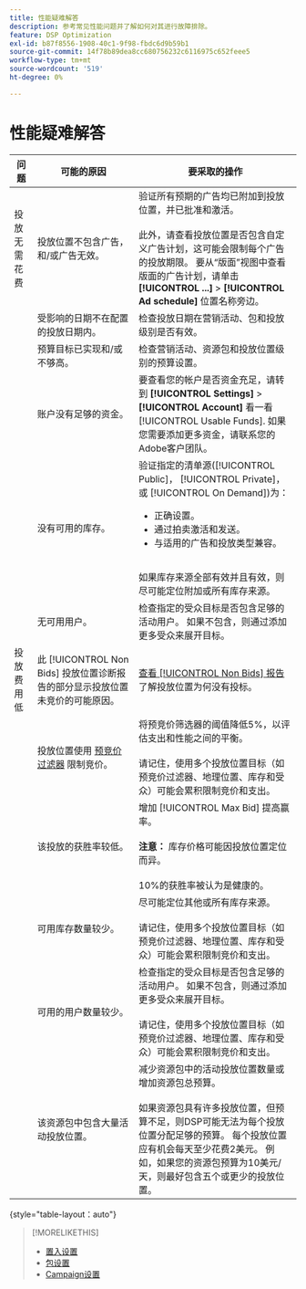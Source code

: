 ```yaml
---
title: 性能疑难解答
description: 参考常见性能问题并了解如何对其进行故障排除。
feature: DSP Optimization
exl-id: b87f8556-1908-40c1-9f98-fbdc6d9b59b1
source-git-commit: 14f78b89dea8cc680756232c6116975c652feee5
workflow-type: tm+mt
source-wordcount: '519'
ht-degree: 0%

---
```


# 性能疑难解答

| 问题 | 可能的原因 | 要采取的操作 |
| --- | --- | --- |
| 投放无需花费 | 投放位置不包含广告，和/或广告无效。 | 验证所有预期的广告均已附加到投放位置，并已批准和激活。<br><br>此外，请查看投放位置是否包含自定义广告计划，这可能会限制每个广告的投放期限。 要从“版面”视图中查看版面的广告计划，请单击  **[!UICONTROL ...]** > **[!UICONTROL Ad schedule]** 位置名称旁边。 |
|  | 受影响的日期不在配置的投放日期内。 | 检查投放日期在营销活动、包和投放级别&#x200B;是否有效。 |
|  | 预算目标已实现和/或不够高。 | 检查营销活动、资源包和投放位置级别的预算设置。 |
|  | 账户没有足够的资金。 | 要查看您的帐户是否资金充足，请转到 **[!UICONTROL Settings]** > **[!UICONTROL Account]** 看一看 [!UICONTROL Usable Funds]. 如果您需要添加更多资金，请联系您的Adobe客户团队。 |
|  | 没有可用的库存。 | 验证指定的清单源([!UICONTROL Public]， [!UICONTROL Private]，或 [!UICONTROL On Demand])为：<ul><li>正确设置。</li><li>通过拍卖激活和发送。</li><li>与适用的广告和投放类型兼容。</li></ul><br>如果库存来源全部有效并且有效，则尽可能定位附加或所有库存来源。 |
|  | 无可用用户。 | 检查指定的受众目标是否包含足够的活动用户。 如果不包含，则通过添加更多受众来展开目标。 |
| 投放费用低 | 此 [!UICONTROL Non Bids] 投放位置诊断报告的部分显示投放位置未竞价的可能原因。 | [查看 [!UICONTROL Non Bids] 报告](/help/dsp/campaign-management/reports/placement-diagnostics.md) 了解投放位置为何没有投标。  <!-- add link/edit text when file available: See the [in-depth guide to possible Non-Bid Reasons (NBR)](link) for more information. --> |
|  | 投放位置使用 [预竞价过滤器](/help/dsp/campaign-management/placements/placement-settings.md) 限制竞价。 | 将预竞价筛选器的阈值降低5%，以评估支出和性能之间的平衡。 <!-- wording? and are users just supposed to manually monitor whether it makes a difference? --><br><br>请记住，使用多个投放位置目标（如预竞价过滤器、地理位置、库存和受众）可能会累积限制竞价和支出。 |
|  | 该投放的获胜率较低。 | 增加 [!UICONTROL Max Bid] 提高赢率。<br><br><b>注意：</b> 库存价格可能因投放位置定位而异。<br><br>10%的获胜率被认为是健康的。 |
|  | 可用库存数量较少。 | 尽可能定位其他或所有库存来源。<br><br>请记住，使用多个投放位置目标（如预竞价过滤器、地理位置、库存和受众）可能会累积限制竞价和支出。 |
|  | 可用的用户数量较少。 | 检查指定的受众目标是否包含足够的活动用户。 如果不包含，则通过添加更多受众来展开目标。<br><br>请记住，使用多个投放位置目标（如预竞价过滤器、地理位置、库存和受众）可能会累积限制竞价和支出。 |
|  | 该资源包中包含大量活动投放位置。 | 减少资源包中的活动投放位置数量或增加资源包总预算。<br><br>如果资源包具有许多投放位置，但预算不足，则DSP可能无法为每个投放位置分配足够的预算。 每个投放位置应有机会每天至少花费2美元。 例如，如果您的资源包预算为10美元/天，则最好包含五个或更少的投放位置。&#x200B; |

{style=&quot;table-layout：auto&quot;}

>[!MORELIKETHIS]
>
>* [置入设置](/help/dsp/campaign-management/placements/placement-settings.md)
>* [包设置](/help/dsp/campaign-management/packages/package-settings.md)
>* [Campaign设置](/help/dsp/campaign-management/campaigns/campaign-settings.md)

